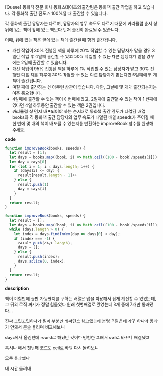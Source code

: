 <!--
파일 이름은 날짜-문제제목 (예시: 2021-03-21-완주하지못한선수.md)
-->

[Queue] 동화책 전문 회사 동화스테이츠의 출간팀은 동화책 출간 작업을 하고 있습니다. 각 동화책 출간 진도가 100%일 때 출간할 수 있습니다.

각 동화책 출간 담당자는 다르며, 담당자의 업무 속도도 다르기 때문에 커리큘럼 순서 상 뒤에 있는 책이 앞에 있는 책보다 먼저 출간이 완료될 수 있습니다.

이때, 뒤에 있는 책은 앞에 있는 책이 출간될 때 함께 출간됩니다.

- 개선 작업이 30% 진행된 책을 하루에 20% 작업할 수 있는 담당자가 맡을 경우 3일간 작업 후 4일째 출간할 수 있고 50% 작업할 수 있는 다른 담당자가 맡을 경우에는 2일째 출간할 수 있습니다.
- 개선 작업이 95% 진행된 책을 하루에 1% 작업할 수 있는 담당자가 맡고 30% 진행된 다음 책을 하루에 30% 작업할 수 있는 다른 담당자가 맡는다면 5일째에 두 개 책이 출간됩니다.
- 며칠 째에 출간하는 건 아무런 상관이 없습니다. 다만, 그날에 몇 개가 출간되는지는 아주 중요합니다.
- 4일째에 출간할 수 있는 책이 0 번째에 있고, 2일째에 출간할 수 있는 책이 1 번째에 있다면 4일 하루동안 출간할 수 있는 책은 2권입니다.
- 커리큘럼 상 먼저 배포되어야 하는 순서대로 동화책 출간 진도가 나열된 배열 books와 각 동화책 출간 담당자의 업무 속도가 나열된 배열 speeds가 주어질 때 한 번에 몇 개의 책이 배포될 수 있는지를 반환하는 improveBook 함수를 완성해 주세요.

**code**

```js
function improveBook(books, speeds) {
  let result = [1];
  let days = books.map((book, i) => Math.ceil((100 - book)/speeds[i]));
  let day = days[0]
  for (let i = 1; i < days.length; i++) {
    if (days[i] <= day) {
      result[result.length - 1]++
    } else {
      result.push(1)
      day = days[i]
    }
  }
  return result;
}
```

```js
function improveBook(books, speeds) {
  let result = [];
  let days = books.map((book, i) => Math.ceil((100 - book)/speeds[i]));
  while (days.length > 0) {
    let index = days.findIndex(day => days[0] < day);
    if (index === -1) {
      result.push(days.length);
      days = [];
    } else {
      result.push(index);
      days.splice(0, index);
    }
  }
  return result;
}
```

**description**

책이 며칠만에 출판 가능한지를 구하는 배열은 맵을 이용해서 쉽게 계산할 수 있었는데, 그 뒤의 로직 짜기가 정말 힘들었다
원래 첫번째걸로 짰었는데 8개 중에 7개만 통과됐다...

진짜 고민고민하다가 밑에 부분만 레퍼런스 참고했는데
분명 똑같은데 자꾸 하나가 통과가 안돼서 콘솔 돌리며 비교해보니

days에서 올림인데 round로 해놨던 것이다 멍청한
그래서 ceil로 바꾸니 해결됐고

혹시나 해서 첫번째 코드도 ceil로 바꿔 다시 돌려보니

모두 통과했다

내 시간 돌려내
